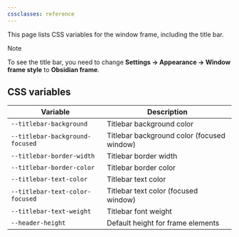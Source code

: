 ```yaml
---
cssclasses: reference
---
```


This page lists CSS variables for the window frame, including the title bar.

> [!note]
> To see the title bar, you need to change **Settings → Appearance → Window frame style** to **Obsidian frame**.

## CSS variables

| Variable                        | Description                                |
| ------------------------------- | ------------------------------------------ |
| `--titlebar-background`         | Titlebar background color                  |
| `--titlebar-background-focused` | Titlebar background color (focused window) |
| `--titlebar-border-width`       | Titlebar border width                      |
| `--titlebar-border-color`       | Titlebar border color                      |
| `--titlebar-text-color`         | Titlebar text color                        |
| `--titlebar-text-color-focused` | Titlebar text color (focused window)       |
| `--titlebar-text-weight`        | Titlebar font weight                       |
| `--header-height`               | Default height for frame elements          |
